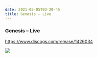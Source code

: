 ```yaml
---
date: 2021-05-05T03-20-45
title: Genesis – Live
---
```

### Genesis – Live
https://www.discogs.com/release/1426034

![](dayone-moment://1D6BF58FE62841508DD3EF88192739AF)
